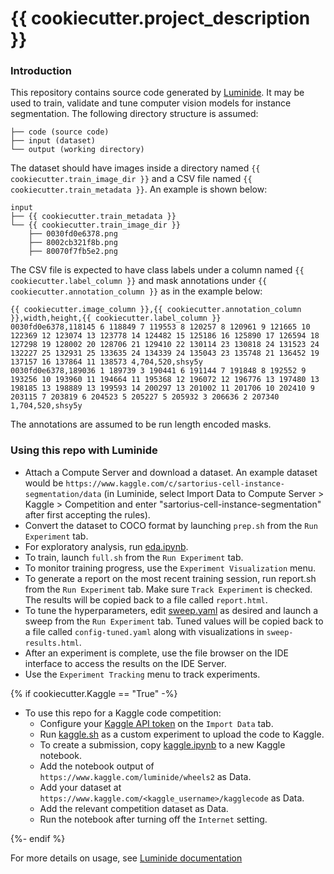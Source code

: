 # {{ cookiecutter.project_description }}

### Introduction
This repository contains source code generated by [Luminide](https://luminide.com). It may be used to train, validate and tune computer vision models for instance segmentation. The following directory structure is assumed:
```
├── code (source code)
├── input (dataset)
└── output (working directory)
```

The dataset should have images inside a directory named `{{ cookiecutter.train_image_dir }}` and a CSV file named `{{ cookiecutter.train_metadata }}`. An example is shown below:

```
input
├── {{ cookiecutter.train_metadata }}
└── {{ cookiecutter.train_image_dir }}
    ├── 0030fd0e6378.png
    ├── 8002cb321f8b.png
    ├── 80070f7fb5e2.png
```

The CSV file is expected to have class labels under a column named `{{ cookiecutter.label_column }}` and mask annotations under `{{ cookiecutter.annotation_column }}` as in the example below:

```
{{ cookiecutter.image_column }},{{ cookiecutter.annotation_column }},width,height,{{ cookiecutter.label_column }}
0030fd0e6378,118145 6 118849 7 119553 8 120257 8 120961 9 121665 10 122369 12 123074 13 123778 14 124482 15 125186 16 125890 17 126594 18 127298 19 128002 20 128706 21 129410 22 130114 23 130818 24 131523 24 132227 25 132931 25 133635 24 134339 24 135043 23 135748 21 136452 19 137157 16 137864 11 138573 4,704,520,shsy5y
0030fd0e6378,189036 1 189739 3 190441 6 191144 7 191848 8 192552 9 193256 10 193960 11 194664 11 195368 12 196072 12 196776 13 197480 13 198185 13 198889 13 199593 14 200297 13 201002 11 201706 10 202410 9 203115 7 203819 6 204523 5 205227 5 205932 3 206636 2 207340 1,704,520,shsy5y
```

The annotations are assumed to be run length encoded masks.

### Using this repo with Luminide
- Attach a Compute Server and download a dataset. An example dataset would be `https://www.kaggle.com/c/sartorius-cell-instance-segmentation/data` (in Luminide, select Import Data to Compute Server > Kaggle > Competition and enter "sartorius-cell-instance-segmentation" after first accepting the rules).
- Convert the dataset to COCO format by launching `prep.sh` from the `Run Experiment` tab.
- For exploratory analysis, run [eda.ipynb](eda.ipynb).
- To train, launch `full.sh` from the `Run Experiment` tab.
- To monitor training progress, use the `Experiment Visualization` menu.
- To generate a report on the most recent training session, run report.sh from the `Run Experiment` tab. Make sure `Track Experiment` is checked. The results will be copied back to a file called `report.html`.
- To tune the hyperparameters, edit [sweep.yaml](sweep.yaml) as desired and launch a sweep from the `Run Experiment` tab. Tuned values will be copied back to a file called `config-tuned.yaml` along with visualizations in `sweep-results.html`.
- After an experiment is complete, use the file browser on the IDE interface to access the results on the IDE Server.
- Use the `Experiment Tracking` menu to track experiments.

{% if cookiecutter.Kaggle == "True" -%}
- To use this repo for a Kaggle code competition:
    - Configure your [Kaggle API token](https://github.com/Kaggle/kaggle-api) on the `Import Data` tab.
    - Run [kaggle.sh](kaggle.sh) as a custom experiment to upload the code to Kaggle.
    - To create a submission, copy [kaggle.ipynb](kaggle.ipynb) to a new Kaggle notebook.
    - Add the notebook output of `https://www.kaggle.com/luminide/wheels2` as Data.
    - Add your dataset at `https://www.kaggle.com/<kaggle_username>/kagglecode` as Data.
    - Add the relevant competition dataset as Data.
    - Run the notebook after turning off the `Internet` setting.

{%- endif %}


For more details on usage, see [Luminide documentation](https://luminide.readthedocs.io)
